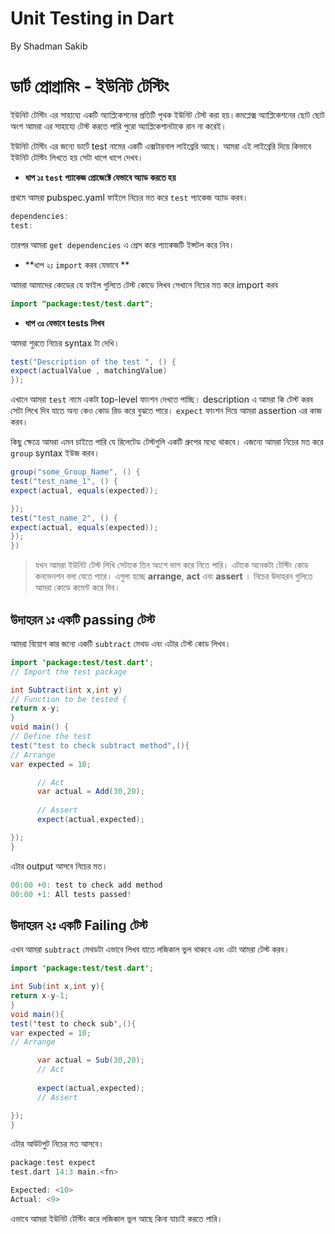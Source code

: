 # Unit Testing in Dart

By Shadman Sakib

# ডার্ট প্রোগ্রামিং - ইউনিট টেস্টিং

ইউনিট টেস্টিং এর সাহায্যে একটি অ্যাপ্লিকেশনের প্রতিটি পৃথক ইউনিট টেস্ট করা হয়।কমপ্লেক্স অ্যাপ্লিকেশনের ছোট ছোট অংশ আমরা
এর সাহায্যে টেস্ট করতে পারি পুরো অ্যাপ্লিকেশানটাকে রান না করেই।

ইউনিট টেস্টিং এর জন্যে ডার্টে test নামের একটি এক্সটারনাল লাইব্রেরি আছে। আমরা এই লাইব্রেরি দিয়ে কিভাবে ইউনিট টেস্টিং
লিখতে হয় সেটা ধাপে ধাপে দেখব।

* **ধাপ ১ঃ `test` প্যাকেজ প্রোজেক্টে যেভাবে অ্যাড করতে হয়**

প্রথমে আমরা pubspec.yaml ফাইলে নিচের মত করে `test` প্যাকেজ অ্যাড করব।

```Java
dependencies:
test:
```

তারপর আমরা `get dependencies` এ প্রেস করে প্যাকেজটি ইন্সটল করে নিব।

* **ধাপ ২ঃ `import` করব যেভাবে **

আমরা আমাদের কোডের যে ফাইল গুলিতে টেস্ট কোডে লিখব সেখানে নিচের মত করে import করব

```Java
import "package:test/test.dart";
```

* **ধাপ ৩ঃ যেভাবে tests লিখব**

আমরা শুরতে নিচের syntax টা দেখি।

```Java
test("Description of the test ", () {  
expect(actualValue , matchingValue)
});
```

এখানে আমরা `test` নামে একটা top-level ফাংশন দেখতে পাচ্ছি। description এ আমরা কি টেস্ট করব সেটা লিখে দিব যাতে অন্য কেও
কোড
রিড করে বুঝতে পারে। `expect` ফাংশন দিয়ে আমরা assertion এর কাজ করব।

কিছু ক্ষেত্রে আমরা এমন চাইতে পারি যে রিলেটেড টেস্টগুলি একটি গ্রুপের মধ্যে থাকবে। এজন্যে আমরা নিচের মত করে `group` syntax
ইউজ করব।

```Java
group("some_Group_Name", () {
test("test_name_1", () {
expect(actual, equals(expected));

});  
test("test_name_2", () {
expect(actual, equals(expected));
});
})
```

> যখন আমরা ইউনিট টেস্ট লিখি সেটাকে তিন অংশে ভাগ করে নিতে পারি। এটাকে অনেকটা টেস্টিং কোড কনভেনশন বলা যেতে পারে। এগুলা
> হচ্ছে
**arrange**, **act** এবং **assert** ।
> নিচের উদাহরন গুলিতে আমরা কোডে কমেন্ট করে দিব।

## উদাহরন ১ঃ একটি passing টেস্ট

আমরা বিয়োগ কার জন্যে একটি `subtract` মেথড এবং এটার টেস্ট কোড লিখব।

```Java
import 'package:test/test.dart';      
// Import the test package

int Subtract(int x,int y)                  
// Function to be tested {
return x-y;
}  
void main() {
// Define the test
test("test to check subtract method",(){  
// Arrange
var expected = 10;

      // Act 
      var actual = Add(30,20); 
      
      // Assert 
      expect(actual,expected); 

});
}
```

এটার output আসবে নিচের মত।

```Java
00:00 +0: test to check add method
00:00 +1: All tests passed!
```

## উদাহরন ২ঃ একটি Failing টেস্ট

এখন আমরা `subtract` মেথডটা এভাবে লিখব যাতে লজিকাল ভুল থাকবে এবং এটা আমরা টেস্ট করব।

```Java
import 'package:test/test.dart';

int Sub(int x,int y){
return x-y-1;
}  
void main(){
test('test to check sub',(){
var expected = 10;   
// Arrange

      var actual = Sub(30,20);  
      // Act 
      
      expect(actual,expected);  
      // Assert 

});
}
```

এটার আউটপুট নিচের মত আসবে।

```Swift
package:test expect
test.dart 14:3 main.<fn>

Expected: <10>
Actual: <9>
```

এভাবে আমরা ইউনিট টেস্টিং করে লজিকাল ভুল আছে কিনা যাচাই করতে পারি। 
